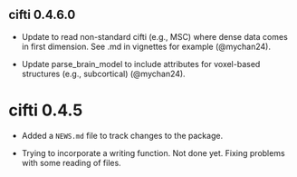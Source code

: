 ##  cifti 0.4.6.0

* Update to read non-standard cifti (e.g., MSC) where dense data comes in first dimension. See .md in vignettes for example (@mychan24).

* Update parse_brain_model to include attributes for voxel-based structures (e.g., subcortical) (@mychan24).


# cifti 0.4.5

* Added a `NEWS.md` file to track changes to the package.

* Trying to incorporate a writing function.  Not done yet.  Fixing problems 
with some reading of files.


